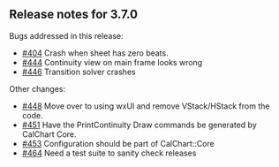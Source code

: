 ## Release notes for 3.7.0

Bugs addressed in this release:

* [#404](../../issues/404) Crash when sheet has zero beats.
* [#444](../../issues/444) Continuity view on main frame looks wrong
* [#446](../../issues/446) Transition solver crashes

Other changes:

* [#448](../../issues/448) Move over to using wxUI and remove VStack/HStack from the code.
* [#451](../../issues/451) Have the PrintContinuity Draw commands be generated by CalChart Core.
* [#453](../../issues/453) Configuration should be part of CalChart::Core
* [#464](../../issues/464) Need a test suite to sanity check releases

